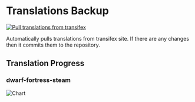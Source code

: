 # Translations Backup

[![Pull translations from transifex](https://github.com/dfint/translations-backup/actions/workflows/pull-translations.yml/badge.svg)](https://github.com/dfint/translations-backup/actions/workflows/pull-translations.yml)

Automatically pulls translations from transifex site. If there are any changes then it commits them to the repository.

## Translation Progress

### dwarf-fortress-steam

![Chart](https://quickchart.io/chart/render/sf-a1fb04ec-449e-42bc-bbde-7c14e912ba34)
<!--
### dwarf-fortress

![Chart](https://quickchart.io/chart/render/sf-309552da-418c-4d25-99fe-21b6e3bfff87)
-->